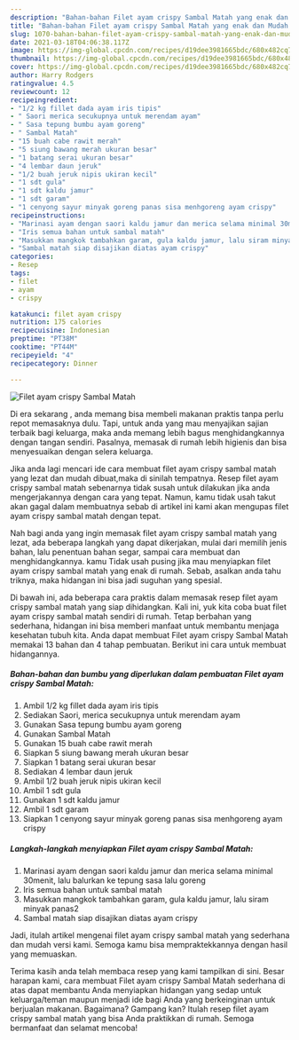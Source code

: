 ```yaml
---
description: "Bahan-bahan Filet ayam crispy Sambal Matah yang enak dan Mudah Dibuat"
title: "Bahan-bahan Filet ayam crispy Sambal Matah yang enak dan Mudah Dibuat"
slug: 1070-bahan-bahan-filet-ayam-crispy-sambal-matah-yang-enak-dan-mudah-dibuat
date: 2021-03-18T04:06:38.117Z
image: https://img-global.cpcdn.com/recipes/d19dee3981665bdc/680x482cq70/filet-ayam-crispy-sambal-matah-foto-resep-utama.jpg
thumbnail: https://img-global.cpcdn.com/recipes/d19dee3981665bdc/680x482cq70/filet-ayam-crispy-sambal-matah-foto-resep-utama.jpg
cover: https://img-global.cpcdn.com/recipes/d19dee3981665bdc/680x482cq70/filet-ayam-crispy-sambal-matah-foto-resep-utama.jpg
author: Harry Rodgers
ratingvalue: 4.5
reviewcount: 12
recipeingredient:
- "1/2 kg fillet dada ayam iris tipis"
- " Saori merica secukupnya untuk merendam ayam"
- " Sasa tepung bumbu ayam goreng"
- " Sambal Matah"
- "15 buah cabe rawit merah"
- "5 siung bawang merah ukuran besar"
- "1 batang serai ukuran besar"
- "4 lembar daun jeruk"
- "1/2 buah jeruk nipis ukiran kecil"
- "1 sdt gula"
- "1 sdt kaldu jamur"
- "1 sdt garam"
- "1 cenyong sayur minyak goreng panas sisa menhgoreng ayam crispy"
recipeinstructions:
- "Marinasi ayam dengan saori kaldu jamur dan merica selama minimal 30menit, lalu balurkan ke tepung sasa lalu goreng"
- "Iris semua bahan untuk sambal matah"
- "Masukkan mangkok tambahkan garam, gula kaldu jamur, lalu siram minyak panas2"
- "Sambal matah siap disajikan diatas ayam crispy"
categories:
- Resep
tags:
- filet
- ayam
- crispy

katakunci: filet ayam crispy 
nutrition: 175 calories
recipecuisine: Indonesian
preptime: "PT38M"
cooktime: "PT44M"
recipeyield: "4"
recipecategory: Dinner

---
```



![Filet ayam crispy Sambal Matah](https://img-global.cpcdn.com/recipes/d19dee3981665bdc/680x482cq70/filet-ayam-crispy-sambal-matah-foto-resep-utama.jpg)

Di era  sekarang , anda memang bisa membeli makanan praktis tanpa perlu repot memasaknya dulu. Tapi, untuk anda yang mau menyajikan sajian terbaik bagi keluarga, maka anda memang lebih bagus menghidangkannya dengan tangan sendiri. Pasalnya, memasak di rumah lebih higienis dan bisa menyesuaikan dengan selera keluarga.

Jika anda lagi mencari ide cara membuat filet ayam crispy sambal matah yang lezat dan mudah dibuat,maka di sinilah tempatnya. Resep filet ayam crispy sambal matah  sebenarnya tidak susah untuk dilakukan jika anda mengerjakannya dengan cara yang tepat. Namun, kamu tidak usah takut akan gagal dalam membuatnya 
sebab di artikel ini kami akan mengupas filet ayam crispy sambal matah dengan tepat.  



Nah bagi anda yang ingin memasak filet ayam crispy sambal matah yang lezat, ada beberapa langkah yang dapat dikerjakan, mulai dari memilih jenis bahan, lalu penentuan bahan segar, sampai cara membuat dan menghidangkannya. kamu Tidak usah pusing jika mau menyiapkan filet ayam crispy sambal matah yang enak di rumah. Sebab, asalkan anda  tahu triknya, maka hidangan ini bisa jadi suguhan yang spesial.

Di bawah ini, ada beberapa cara praktis  dalam memasak resep filet ayam crispy sambal matah yang siap dihidangkan. Kali ini, yuk kita coba buat filet ayam crispy sambal matah sendiri di rumah. Tetap berbahan yang sederhana, hidangan ini bisa memberi manfaat untuk membantu menjaga kesehatan tubuh kita. Anda dapat membuat Filet ayam crispy Sambal Matah memakai 13 bahan dan 4 tahap pembuatan. Berikut ini cara untuk membuat hidangannya.

<!--inarticleads1-->

##### Bahan-bahan dan bumbu yang diperlukan dalam pembuatan Filet ayam crispy Sambal Matah:

1. Ambil 1/2 kg fillet dada ayam iris tipis
1. Sediakan  Saori, merica secukupnya untuk merendam ayam
1. Gunakan  Sasa tepung bumbu ayam goreng
1. Gunakan  Sambal Matah
1. Gunakan 15 buah cabe rawit merah
1. Siapkan 5 siung bawang merah ukuran besar
1. Siapkan 1 batang serai ukuran besar
1. Sediakan 4 lembar daun jeruk
1. Ambil 1/2 buah jeruk nipis ukiran kecil
1. Ambil 1 sdt gula
1. Gunakan 1 sdt kaldu jamur
1. Ambil 1 sdt garam
1. Siapkan 1 cenyong sayur minyak goreng panas sisa menhgoreng ayam crispy




<!--inarticleads2-->

##### Langkah-langkah menyiapkan Filet ayam crispy Sambal Matah:

1. Marinasi ayam dengan saori kaldu jamur dan merica selama minimal 30menit, lalu balurkan ke tepung sasa lalu goreng
1. Iris semua bahan untuk sambal matah
1. Masukkan mangkok tambahkan garam, gula kaldu jamur, lalu siram minyak panas2
1. Sambal matah siap disajikan diatas ayam crispy




Jadi, itulah artikel mengenai  filet ayam crispy sambal matah  yang sederhana dan mudah versi kami. Semoga kamu bisa mempraktekkannya dengan hasil yang memuaskan. 

Terima kasih anda telah membaca resep yang kami tampilkan di sini. Besar harapan kami, cara membuat  Filet ayam crispy Sambal Matah sederhana di atas dapat membantu Anda menyiapkan hidangan yang sedap untuk keluarga/teman maupun menjadi ide bagi Anda yang berkeinginan untuk berjualan makanan. Bagaimana? Gampang kan? Itulah resep filet ayam crispy sambal matah yang bisa Anda praktikkan di rumah. Semoga bermanfaat dan selamat mencoba!

